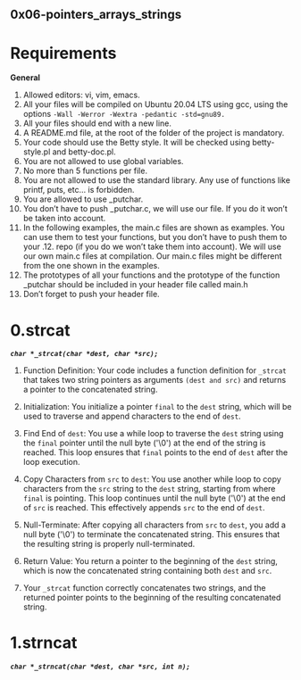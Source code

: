 ## 0x06-pointers_arrays_strings

# Requirements
**General**
1. Allowed editors: vi, vim, emacs.
2. All your files will be compiled on Ubuntu 20.04 LTS using gcc, using the options ```-Wall -Werror -Wextra -pedantic -std=gnu89.```
3. All your files should end with a new line.
4. A README.md file, at the root of the folder of the project is mandatory.
5. Your code should use the Betty style. It will be checked using betty-style.pl and betty-doc.pl.
6. You are not allowed to use global variables.
7. No more than 5 functions per file.
8. You are not allowed to use the standard library. Any use of functions like printf, puts, etc… is forbidden.
9. You are allowed to use _putchar.
10. You don’t have to push _putchar.c, we will use our file. If you do it won’t be taken into account.
11. In the following examples, the main.c files are shown as examples. You can use them to test your functions, but you don’t have to push them to your .12. repo (if you do we won’t take them into account). We will use our own main.c files at compilation. Our main.c files might be different from the one shown in the examples.
13. The prototypes of all your functions and the prototype of the function _putchar should be included in your header file called main.h
14. Don’t forget to push your header file.

# 0.strcat
***```char *_strcat(char *dest, char *src);```***
1. Function Definition: Your code includes a function definition for ```_strcat``` that takes two string pointers as arguments ```(dest and src)``` and returns a pointer to the concatenated string.

2. Initialization: You initialize a pointer ```final``` to the ```dest``` string, which will be used to traverse and append characters to the end of ```dest```.

3. Find End of ```dest```: You use a while loop to traverse the ```dest``` string using the ```final``` pointer until the null byte ('\0') at the end of the string is reached. This loop ensures that ```final``` points to the end of ```dest``` after the loop execution.

4. Copy Characters from ```src``` to ```dest```: You use another while loop to copy characters from the ```src``` string to the ```dest``` string, starting from where ```final``` is pointing. This loop continues until the null byte ('\0') at the end of ```src``` is reached. This effectively appends ```src``` to the end of ```dest```.

5. Null-Terminate: After copying all characters from ```src``` to ```dest```, you add a null byte ('\0') to terminate the concatenated string. This ensures that the resulting string is properly null-terminated.

6. Return Value: You return a pointer to the beginning of the ```dest``` string, which is now the concatenated string containing both ```dest``` and ```src```.

7. Your ```_strcat``` function correctly concatenates two strings, and the returned pointer points to the beginning of the resulting concatenated string.

# 1.strncat
***```char *_strncat(char *dest, char *src, int n);```***
